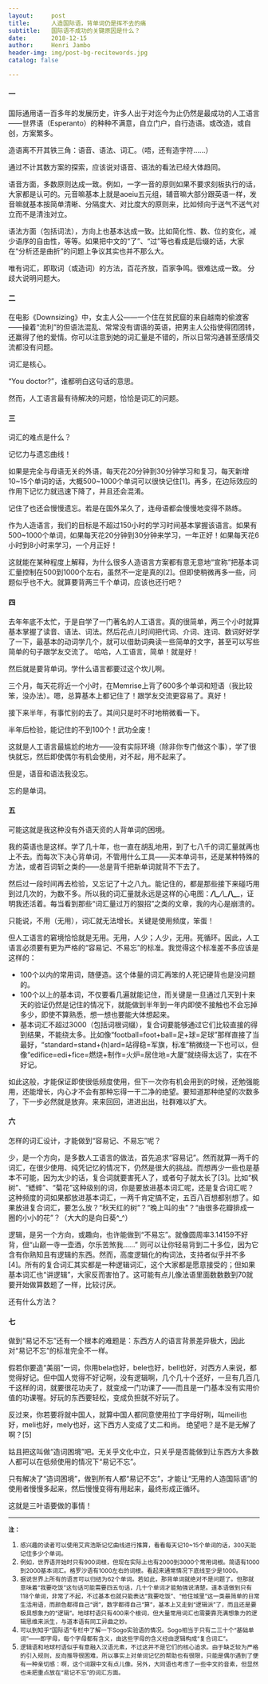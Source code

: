 ```yaml
---
layout:     post
title:      人造国际语，背单词仍是挥不去的痛
subtitle:   国际语不成功的关键原因是什么？
date:       2018-12-15
author:     Henri Jambo
header-img: img/post-bg-recitewords.jpg
catalog: false

---
```


#### 一

国际通用语一百多年的发展历史，许多人出于对迄今为止仍然是最成功的人工语言——世界语（Esperanto）的种种不满意，自立门户，自行造语。或改造，或自创，方案繁多。

造语离不开其铁三角：语音、语法、词汇。（唔，还有造字符……）

通过不计其数方案的探索，应该说对语音、语法的看法已经大体趋同。

语音方面，多数原则达成一致。例如，一字一音的原则如果不要求刻板执行的话，大家都是认可的。元音嘛基本上就是aoeiu五元组，辅音嘛大部分跟英语一样，发音嘛就基本按简单清晰、分隔度大、对比度大的原则来，比如倾向于送气不送气对立而不是清浊对立。

语法方面（包括词法），方向上也基本达成一致。比如简化性、数、位的变化，减少语序的自由性，等等。如果把中文的“了”、“过”等也看成是后缀的话，大家在“分析还是曲折”的问题上争议其实也并不那么大。

唯有词汇，即取词（或造词）的方法，百花齐放，百家争鸣。很难达成一致。
分歧大说明问题大。

#### 二

在电影《Downsizing》中，女主人公——一个住在贫民窟的来自越南的偷渡客——操着“流利”的但语法混乱、常常没有谓语的英语，把男主人公指使得团团转，还赢得了他的爱情。你可以注意到她的词汇量是不错的，所以日常沟通甚至感情交流都没有问题。

词汇是核心。

“You doctor?”，谁都明白这句话的意思。

然而，人工语言最有待解决的问题，恰恰是词汇的问题。

#### 三

词汇的难点是什么？

记忆力与遗忘曲线！

如果是完全与母语无关的外语，每天花20分钟到30分钟学习和复习，每天新增10~15个单词的话，大概500~1000个单词可以很快记住[1]。再多，在边际效应的作用下记忆力就迅速下降了，并且还会混淆。

记住了也还会慢慢遗忘。若是在国外呆久了，连母语都会慢慢地变得不熟练。

作为人造语言，我们的目标是不超过150小时的学习时间基本掌握该语言。如果有500~1000个单词，如果每天花20分钟到30分钟来学习，一年正好！如果每天花6小时到8小时来学习，一个月正好！

这就能在某种程度上解释，为什么很多人造语言方案都有意无意地“宣称”把基本词汇量控制在500到1000个左右，虽然不一定是真的[2]。但即使稍微再多一些，问题似乎也不大。就算要背两三千个单词，应该也还行吧？

#### 四

去年年底不太忙，于是自学了一门著名的人工语言。真的很简单，两三个小时就算基本掌握了读音、语法、词法。然后花点儿时间把代词、介词、连词、数词好好学了一下，最基本的动词学几个，就可以借助词典读一些简单的文字，甚至可以写些简单的句子跟学友交流了。
哈哈，人工语言，简单！就是好！

然后就是要背单词。学什么语言都要过这个坎儿啊。

三个月，每天花将近一个小时，在Memrise上背了600多个单词和短语（我比较笨，没办法）。嗯，总算基本上都记住了！跟学友交流更容易了。真好！

接下来半年，有事忙别的去了。其间只是时不时地稍微看一下。

半年后检验，能记住的不到100个！武功全废！

这就是人工语言最尴尬的地方——没有实际环境（除非你专门做这个事），学了很快就忘，然后即使偶尔有机会使用，对不起，用不起来了。

但是，语音和语法我没忘。

忘的是单词。

#### 五

可能这就是我这种没有外语天资的人背单词的困境。

我的英语也是这样。学了几十年，也一直在胡乱地用，到了七八千的词汇量就再也上不去。而每次下决心背单词，不管用什么工具——买本单词书，还是某种特殊的方法，或者百词斩之类的——总是背千把新单词就背不下去了。

然后过一段时间再去检验，又忘记了十之八九。能记住的，都是那些接下来碰巧用到过几次的，为数不多。所以我的词汇量就永远是这样的心电图：____/\\\____/\\\____/\\\____，证明我还活着。每当看到那些“词汇量过万的狠招”之类的文章，我的内心是崩溃的。

只能说，不用（无用），词汇就无法增长。关键是使用频度，笨蛋！

但人工语言的窘境恰恰就是无用。无用，人少；人少，无用。死循环。因此，人工语言必须要有更为严格的“容易记、不易忘”的标准。我觉得这个标准差不多应该是这样的：

* 100个以内的常用词，随便造。这个体量的词汇再笨的人死记硬背也是没问题的。
* 100个以上的基本词，不仅要看几遍就能记住，而关键是一旦通过几天到十来天的验证仍然是记住的情况下，就能做到半年到一年内即使不接触也不会忘掉多少，即使不算熟悉，想一想也要能大体想起来。
* 基本词汇不超过3000（包括词根词缀），复合词要能够通过它们比较直接的得到结果，不能绕太多。比如像“football=foot+ball=足+球=足球”那样直接了当最好，“standard=stand+(h)ard=站得稳=军旗，标准”稍微绕一下也可以，但像“edifice=edi+fice=燃烧+制作=火炉=居住地=大厦”就绕得太远了，实在不好记。

如此这般，才能保证即使很低频度使用，但下一次你有机会用到的时候，还勉强能用，还能增长，内心才不会有那种忘得一干二净的绝望。要知道那种绝望的次数多了，下一步必然就是放弃。来来回回，进进出出，社群难以扩大。

#### 六

怎样的词汇设计，才能做到“容易记、不易忘”呢？

少，是一个方向，是多数人工语言的做法，首先追求“容易记”。然而就算一两千的词汇，在很少使用、纯凭记忆的情况下，仍然是很大的挑战。而想再少一些也是基本不可能，因为太少的话，复合词就要害死人了，或者句子就太长了[3]。比如“枫树”、“蟋蟀”、“菊花”这种级别的词，你是要放进基本词汇呢，还是复合词汇呢？这种频度的词如果都放进基本词汇，一两千肯定搞不定，五百八百想都别想了。如果放进复合词汇，要怎么放？“秋天红的树”？“晚上叫的虫”？“由很多花瓣排成一圈的小小的花”？（大大的是向日葵^_^）

逻辑，是另一个方向，或趣向，也许能做到“不易忘”。就像圆周率3.14159不好背，但“山巅一寺一壶酒，尔乐苦煞我……” 则可以让你轻易背到二十多位，因为它含有你熟知且有逻辑的东西。然而，高度逻辑化的构词法，支持者似乎并不多[4]。所有的复合词汇其实都是一种逻辑词汇，这个大家都是愿意接受的；但如果基本词汇也“讲逻辑”，大家反而害怕了。这可能有点儿像法语里面数数数到70就要开始做算数题了一样，比较讨厌。

还有什么方法？

#### 七

做到“易记不忘”还有一个根本的难题是：东西方人的语言背景差异极大，因此对“易记不忘”的标准完全不一样。

假若你要造“美丽”一词，你用bela也好，bele也好，bell也好，对西方人来说，都觉得好记。但中国人觉得不好记啊，没有逻辑啊，几个几十个还好，一旦有几百几千这样的词，就要很花功夫了，就变成一门功课了——而且是一门基本没有实用价值的功课喔。好玩的东西要轻松，变成负担就不好玩了。

反过来，你若要将就中国人，就算中国人都同意使用拉丁字母好咧，叫meili也好，meli也好，mely也好，这下西方人变成了丈二和尚。
绝望吧？是不是无解了啊？[5]

姑且把这叫做“造词困境”吧。无关乎文化中立，只关乎是否能做到让东西方大多数人都可以在低频使用的情况下“易记不忘”。

只有解决了“造词困境”，做到所有人都“易记不忘”，才能让“无用的人造国际语”的使用者慢慢多起来，然后慢慢变得有用起来，最终形成正循环。

这就是三叶语要做的事情！

<hr>

<small>**注：**</small>

1. <small>感兴趣的读者可以使用艾宾浩斯记忆曲线进行推算，看看每天记10~15个单词的话，300天能记住多少个单词。</small>
2. <small>例如，世界语开始时只有900词根，但现在实际上也有2000到3000个常用词根。简语有1000到2000基本词汇。格罗沙语有1000左右的词根。看起来通常情况下底线至少是1000。</small>
3. <small>据说世界上所有的语言可以归结为62个单词。若如此，那背单词就绝对不是问题了。但那就意味着“我要吃饭”这句话可能需要四五句话，几十个单词才能勉强说清楚。道本语做到只有118个单词，非常了不起，不过基本也就只能表达“我要吃饭”、“他住城里”这一类最简单的日常生活用语，而颜色都得自己“调”，数字都得自己“算”，基本上又走到“逻辑派”了，而且还是要极具想象力的“逻辑”。地球村语只有400来个根词，但大量常用词汇也需要靠充满想象力的逻辑思维来派生，与道本语有同工异曲之妙。</small>
4. <small>可以到知乎“国际语”专栏中了解一下Sogo实验语的情况。Sogo相当于只有二三十个“基础单词”——即字母，每个字母都有含义，由这些字母的含义经由逻辑构成“复合词汇”。</small>
5. <small>逻辑语和地球村语似乎有意融入汉语元素，不过这并不是它们的核心追求。由于缺乏较为严格的引入规则，反向推导很困难，所以事实上对单词记忆的帮助也有很限，只能是偶尔遇到了便有一种亲切感：啊，这个词跟中文有点儿像。另外，大同语也考虑了一些中文的音素，但显然也未把重点放在“易记不忘”的词汇方面。</small>